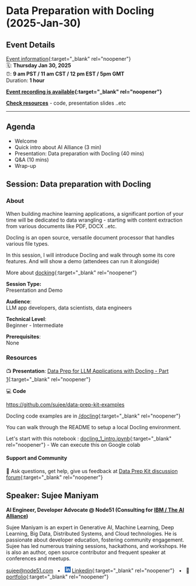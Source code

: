 # Data Preparation with Docling (2025-Jan-30)

<!-- ## 🔗 [#](#) -->

<!-- <img src="../assets/qrcode_2025-02-27__data-prep-review.png" width="400px"> -->

## Event Details

[Event information](https://www.meetup.com/ibm-developer-sf-bay-area-meetup/events/305798918/){:target="_blank" rel="noopener"}<br>
🗓️: **Thursday Jan 30, 2025** <br>
⏰: **9 am PST  / 11 am CST / 12 pm EST / 5pm GMT**<br>
Duration: **1 hour**

**[Event recording is available](https://www.youtube.com/watch?v=RyapKHqom9Q){:target="_blank" rel="noopener"}**

**[Check resources](#resources)** - code, presentation slides ..etc

---

## Agenda

- Welcome
- Quick intro about AI Alliance (3 min)
- Presentation: Data preparation with Docling (40 mins)
- Q&A (10 mins)
- Wrap-up

## Session: Data preparation with Docling

### About

When building machine learning applications, a significant portion of your time will be dedicated to data wrangling - starting with content extraction from various documents like PDF, DOCX ..etc.

Docling is an open source, versatile document processor that handles various file types.

In this session, I will introduce Docling and walk through some its core features.  And will show a demo (attendees can run it alongside)


More about [docking](https://github.com/DS4SD/docling){:target="_blank" rel="noopener"}


**Session Type:**  
Presentation and Demo

**Audience**:  
LLM app developers, data scientists, data engineers

**Technical Level**:  
Beginner - Intermediate

**Prerequisites**:  
None

### Resources


📺 **Presentation**: [Data Prep for LLM Applications with Docling - Part 1](https://docs.google.com/presentation/d/1SkghvqrdTo9wIAye36jO_KNVTWbO6v5bqfVI7CWA3-g/edit?usp=sharing){:target="_blank" rel="noopener"}


💻 **Code**

https://github.com/sujee/data-prep-kit-examples


Docling code examples are in [/docling](https://github.com/sujee/data-prep-kit-examples/tree/main/docling){:target="_blank" rel="noopener"}

You can walk through the README to setup a local Docling environment.

Let's start with this notebook : [docling_1_intro.ipynb](https://github.com/sujee/data-prep-kit-examples/blob/main/docling/docling_1_intro.ipynb){:target="_blank" rel="noopener"}  - We can execute this on Google colab

#### Support and Community

🙋 Ask questions, get help, give us feedback at [Data Prep Kit discussion forum](https://github.com/IBM/data-prep-kit/discussions){:target="_blank" rel="noopener"}

## Speaker: Sujee Maniyam

**AI Engineer, Developer Advocate @ Node51 (Consulting for [IBM / The AI Alliance](https://thealliance.ai/))**  <br>

Sujee Maniyam is an expert in Generative AI, Machine Learning, Deep Learning, Big Data, Distributed Systems, and Cloud technologies. He is passionate about developer education, fostering community engagement. Sujee has led numerous training sessions, hackathons, and workshops. He is also an author, open source contributor and frequent speaker at conferences and meetups.

sujee@node51.com &nbsp; • &nbsp;
<img src="../assets/linkedin.svg" width="16 px"> [Linkedin](https://www.linkedin.com/in/sujeemaniyam/){:target="_blank" rel="noopener"} &nbsp;  • &nbsp;
💼 [portfolio](https://sujee.dev/portfolio){:target="_blank" rel="noopener"}
